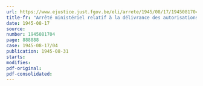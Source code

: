 ```yaml
---
url: https://www.ejustice.just.fgov.be/eli/arrete/1945/08/17/1945081704/justel
title-fr: "Arrêté ministériel relatif à la délivrance des autorisations de bâtir dans les communes soumises au régime urbanistique"
date: 1945-08-17
source:
number: 1945081704
page: 888888
case: 1945-08-17/04
publication: 1945-08-31
starts:
modifies:
pdf-original:
pdf-consolidated:
---
```


